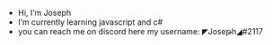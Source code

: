 - Hi, I’m Joseph 
- I’m currently learning javascript and c#
- you can reach me on discord here my username: ◤Joseթh◢#2117 

<!---
Joseph039/Joseph039 is a ✨ special ✨ repository because its `README.md` (this file) appears on your GitHub profile.
You can click the Preview link to take a look at your changes.
--->
